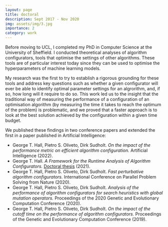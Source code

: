 ```yaml
---
layout: page
title: doctoral
description: Sept 2017 - Nov 2020
img: assets/img/3.jpg
importance: 2
category: work
---
```


Before moving to UCL, I completed my PhD in Computer Science at the University
of Sheffield. I conducted theoretical analyses of algorithm configurators,
tools that optimise the settings of other algorithms. These tools are of
particular interest today since they can be used to optimise the
hyperparameters of machine learning models.

My research was the first to try to establish a rigorous grounding for these
tools and address key questions such as whether a given configurator will ever
be able to identify optimal parameter settings for an algrorithm, and, if so,
how long will it require to do so. This work led us to the insight that the
traditional way of measuring the performance of a configuration of an
optimisation algorithm (by measuring the time it takes to reach the optimum of
the problem) is problematic, and we proved that a faster approach is to look at
the best solution achieved by the configuration within a given time budget.

We published these findings in two conference papers and extended the first in
a paper published in Artificial Intelligence:

* George T. Hall, Pietro S. Oliveto, Dirk Sudholt. _On the impact of the
  performance metric on efficient algorithm configuration._ Artificial
  Intelligence (2022).
* George T. Hall. _A Framework for the Runtime Analysis of Algorithm
  Configurators._ [Doctoral
  thesis](https://etheses.whiterose.ac.uk/29537/1/thesis.pdf) (2021).
* George T. Hall, Pietro S. Oliveto, Dirk Sudholt. _Fast perturbative algorithm
  configurators._ International Conference on Parallel Problem Solving from
  Nature (2020).
* George T. Hall, Pietro S. Oliveto, Dirk Sudholt. _Analysis of the performance
  of algorithm configurators for search heuristics with global mutation
  operators._ Proceedings of the 2020 Genetic and Evolutionary Computation
  Conference (2020).
* George T. Hall, Pietro S. Oliveto, Dirk Sudholt. _On the impact of the cutoff
  time on the performance of algorithm configurators._ Proceedings of the
  Genetic and Evolutionary Computation Conference (2019).
